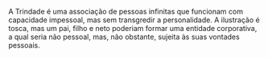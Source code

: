 ﻿A Trindade é uma associação de pessoas infinitas que funcionam com capacidade impessoal, mas sem transgredir a personalidade. A ilustração é tosca, mas um pai, filho e neto poderiam formar uma entidade corporativa, a qual seria não pessoal, mas, não obstante, sujeita às suas vontades pessoais.